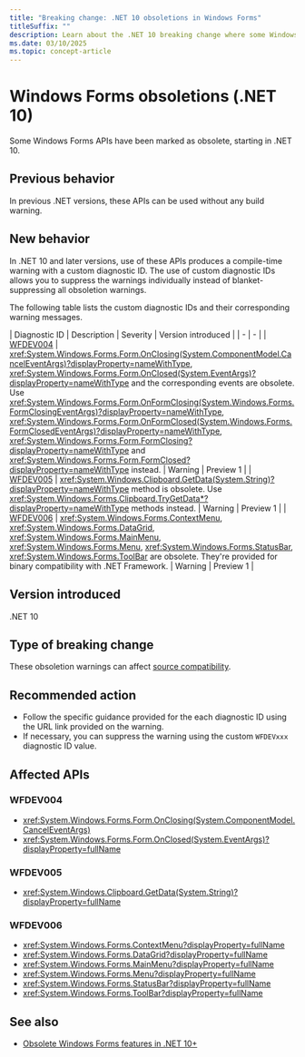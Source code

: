 ```yaml
---
title: "Breaking change: .NET 10 obsoletions in Windows Forms"
titleSuffix: ""
description: Learn about the .NET 10 breaking change where some Windows Forms APIs have been marked as obsolete.
ms.date: 03/10/2025
ms.topic: concept-article
---
```

# Windows Forms obsoletions (.NET 10)

Some Windows Forms APIs have been marked as obsolete, starting in .NET 10.

## Previous behavior

In previous .NET versions, these APIs can be used without any build warning.

## New behavior

In .NET 10 and later versions, use of these APIs produces a compile-time warning with a custom diagnostic ID. The use of custom diagnostic IDs allows you to suppress the warnings individually instead of blanket-suppressing all obsoletion warnings.

The following table lists the custom diagnostic IDs and their corresponding warning messages.

| Diagnostic ID | Description | Severity | Version introduced |
| - | - |
| [WFDEV004](/dotnet/desktop/winforms/wfdev-diagnostics/wfdev004) | <xref:System.Windows.Forms.Form.OnClosing(System.ComponentModel.CancelEventArgs)?displayProperty=nameWithType>, <xref:System.Windows.Forms.Form.OnClosed(System.EventArgs)?displayProperty=nameWithType> and the corresponding events are obsolete. Use <xref:System.Windows.Forms.Form.OnFormClosing(System.Windows.Forms.FormClosingEventArgs)?displayProperty=nameWithType>, <xref:System.Windows.Forms.Form.OnFormClosed(System.Windows.Forms.FormClosedEventArgs)?displayProperty=nameWithType>, <xref:System.Windows.Forms.Form.FormClosing?displayProperty=nameWithType> and <xref:System.Windows.Forms.Form.FormClosed?displayProperty=nameWithType> instead. | Warning | Preview 1 |
| [WFDEV005](/dotnet/desktop/winforms/wfdev-diagnostics/wfdev005) | <xref:System.Windows.Clipboard.GetData(System.String)?displayProperty=nameWithType> method is obsolete. Use <xref:System.Windows.Forms.Clipboard.TryGetData*?displayProperty=nameWithType> methods instead. | Warning | Preview 1 |
| [WFDEV006](/dotnet/desktop/winforms/wfdev-diagnostics/wfdev006) | <xref:System.Windows.Forms.ContextMenu>, <xref:System.Windows.Forms.DataGrid>, <xref:System.Windows.Forms.MainMenu>, <xref:System.Windows.Forms.Menu>, <xref:System.Windows.Forms.StatusBar>, <xref:System.Windows.Forms.ToolBar> are obsolete. They're provided for binary compatibility with .NET Framework. | Warning | Preview 1 |

## Version introduced

.NET 10

## Type of breaking change

These obsoletion warnings can affect [source compatibility](../../categories.md#source-compatibility).

## Recommended action

- Follow the specific guidance provided for the each diagnostic ID using the URL link provided on the warning.
- If necessary, you can suppress the warning using the custom `WFDEVxxx` diagnostic ID value.

## Affected APIs

### WFDEV004

- <xref:System.Windows.Forms.Form.OnClosing(System.ComponentModel.CancelEventArgs)>
- <xref:System.Windows.Forms.Form.OnClosed(System.EventArgs)?displayProperty=fullName>

### WFDEV005

- <xref:System.Windows.Clipboard.GetData(System.String)?displayProperty=fullName>

### WFDEV006

- <xref:System.Windows.Forms.ContextMenu?displayProperty=fullName>
- <xref:System.Windows.Forms.DataGrid?displayProperty=fullName>
- <xref:System.Windows.Forms.MainMenu?displayProperty=fullName>
- <xref:System.Windows.Forms.Menu?displayProperty=fullName>
- <xref:System.Windows.Forms.StatusBar?displayProperty=fullName>
- <xref:System.Windows.Forms.ToolBar?displayProperty=fullName>

## See also

- [Obsolete Windows Forms features in .NET 10+](/dotnet/desktop/winforms/wfdev-diagnostics/obsoletions-overview)
